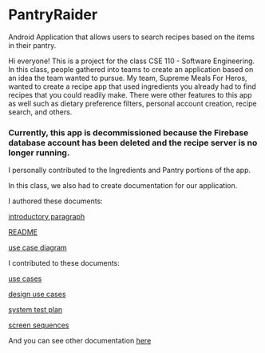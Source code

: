 # PantryRaider
Android Application that allows users to search recipes based on the items in their pantry.

Hi everyone! This is a project for the class CSE 110 - Software Engineering. In this class, people gathered into teams
to create an application based on an idea the team wanted to pursue. My team, Supreme Meals For Heros, wanted to create a recipe app that used
ingredients you already had to find recipes that you could readily make. There were other features to this app as well such as
dietary preference filters, personal account creation, recipe search, and others.

### Currently, this app is decommissioned because the Firebase database account has been deleted and the recipe server is no longer running.

I personally contributed to the Ingredients and Pantry portions of the app.

In this class, we also had to create documentation for our application.

I authored these documents:

[introductory paragraph](https://github.com/williamma64/PantryRaider/blob/master/Pantry_Raider_Documentation/Introductory_Paragraph_CSE110.pdf)

[README](https://github.com/williamma64/PantryRaider/blob/master/Pantry_Raider_Documentation/README.pdf)

[use case diagram](https://github.com/williamma64/PantryRaider/blob/master/Pantry_Raider_Documentation/Recipe%20App%20Use%20Case%20Diagram%20-%20Page%201.pdf)

I contributed to these documents:

[use cases](https://github.com/williamma64/PantryRaider/blob/master/Pantry_Raider_Documentation/New%20Use%20Cases.pdf)

[design use cases](https://github.com/williamma64/PantryRaider/blob/master/Pantry_Raider_Documentation/Design%20Use%20Cases.pdf)

[system test plan](https://github.com/williamma64/PantryRaider/blob/master/Pantry_Raider_Documentation/System%20Test%20Plan.pdf)

[screen sequences](https://github.com/williamma64/PantryRaider/blob/master/Pantry_Raider_Documentation/Screen%20Sequence%20Diagram%20(1).pdf)

And you can see other documentation [here](https://github.com/williamma64/PantryRaider/tree/master/Pantry_Raider_Documentation)
